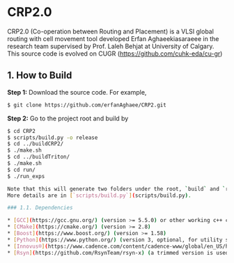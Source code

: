 CRP2.0
======================================
CRP2.0 (Co-operation between Routing and Placement) is a VLSI global routing with cell movement tool developed Erfan Aghaeekiasaraeee in the research team supervised by Prof. Laleh Behjat at University of Calgary. This source code is evolved on CUGR (https://github.com/cuhk-eda/cu-gr)

## 1. How to Build

**Step 1:** Download the source code. For example,
```bash
$ git clone https://github.com/erfanAghaee/CRP2.git
```

**Step 2:** Go to the project root and build by
```bash
$ cd CRP2
$ scripts/build.py -o release
$ cd ../buildCRP2/
$ ./make.sh 
$ cd ../buildTriton/
$ ./make.sh 
$ cd run/
$ ./run_exps

Note that this will generate two folders under the root, `build` and `run` (`build` contains intermediate files for build/compilation, while `run` contains binaries and auxiliary files).
More details are in [`scripts/build.py`](scripts/build.py).

### 1.1. Dependencies

* [GCC](https://gcc.gnu.org/) (version >= 5.5.0) or other working c++ compliers
* [CMake](https://cmake.org/) (version >= 2.8)
* [Boost](https://www.boost.org/) (version >= 1.58)
* [Python](https://www.python.org/) (version 3, optional, for utility scripts)
* [Innovus®](https://www.cadence.com/content/cadence-www/global/en_US/home/tools/digital-design-and-signoff/soc-implementation-and-floorplanning/innovus-implementation-system.html) (version 18.1, optional, for design rule checking and evaluation)
* [Rsyn](https://github.com/RsynTeam/rsyn-x) (a trimmed version is used, already added under folder `rsyn`)


